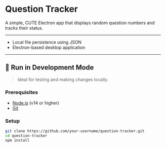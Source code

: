 # Question Tracker

A simple, CUTE Electron app that displays random question numbers and tracks their status.

---
- Local file persistence using JSON
- Electron-based desktop application
---

## 🧪 Run in Development Mode

> Ideal for testing and making changes locally.

### Prerequisites

- [Node.js](https://nodejs.org/) (v14 or higher)
- [Git](https://git-scm.com/)

### Setup

```bash
git clone https://github.com/your-username/question-tracker.git
cd question-tracker
npm install
